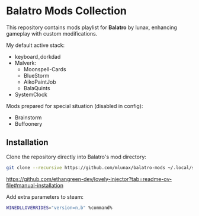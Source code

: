 # Balatro Mods Collection

This repository contains mods playlist for **Balatro** by lunax, enhancing gameplay with custom modifications.

My default active stack:
- keyboard_dorkdad
- Malverk:
    - Moonspell-Cards
    - BlueStorm
    - AikoPaintJob
    - BalaQuints
- SystemClock


Mods prepared for special situation (disabled in config):  
- Brainstorm
- Buffoonery

## Installation

Clone the repository directly into Balatro's mod directory:  

```sh
git clone --recursive https://github.com/mlunax/balatro-mods ~/.local/share/Steam/steamapps/compatdata/2379780/pfx/drive_c/users/steamuser/AppData/Roaming/Balatro
```





https://github.com/ethangreen-dev/lovely-injector?tab=readme-ov-file#manual-installation

Add extra parameters to steam:


```sh
WINEDLLOVERRIDES="version=n,b" %command%
```
